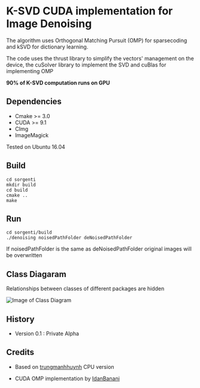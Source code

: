 # K-SVD CUDA implementation for Image Denoising 

The algorithm uses Orthogonal Matching Pursuit (OMP) for sparsecoding and kSVD for dictionary learning.

The code uses the thrust library to simplify the vectors' management on the device, the cuSolver library to implement the SVD and cuBlas for implementing OMP 

__90% of K-SVD computation runs on GPU__ 

## Dependencies
 
 - Cmake >= 3.0
 - CUDA >= 9.1
 - CImg
 - ImageMagick
 
 Tested on Ubuntu 16.04

## Build
```Shell
cd sorgenti  
mkdir build
cd build   
cmake ..    
make     
```
## Run
```Shell
cd sorgenti/build
./denoising noisedPathFolder deNoisedPathFolder
```
<aside class="warning">
If noisedPathFolder is the same as deNoisedPathFolder original images will be overwritten
</aside>

## Class Diagaram
Relationships between classes of different packages are hidden

![Image of Class Diagram](https://github.com/newfla/Denosing-SVD/raw/master/uml/out/classDiagram/diagrammaSVD.png)


## History
 - Version 0.1 : Private Alpha

## Credits
- Based on [trungmanhhuynh](https://github.com/trungmanhhuynh/kSVD-Image-Denoising) CPU version 

- CUDA OMP implementation by [IdanBanani](https://github.com/IdanBanani/Orthogonal-Matching-Pursuit--OMP--and-Batch-OMP-algorithm-)
